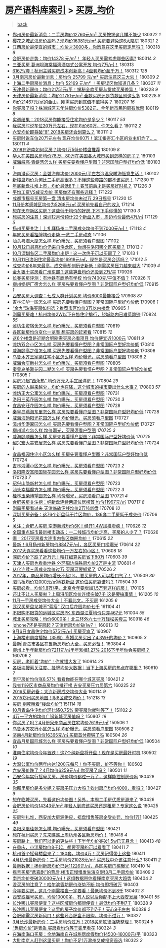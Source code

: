 [房产语料库索引](../../README.md)  > [买房_均价](买房_均价.md)
====
> [back](../README.md)

- [郑州房价最新消息：二手房均价12760元/m² 买房按揭这几样不能少](http://jkwz.applinzi.com/ittc/7083250718083646475.html#%E9%83%91%E5%B7%9E%E6%88%BF%E4%BB%B7%E6%9C%80%E6%96%B0%E6%B6%88%E6%81%AF%EF%BC%9A%E4%BA%8C%E6%89%8B%E6%88%BF%E5%9D%87%E4%BB%B712760%E5%85%83%2Fm%C2%B2+%E4%B9%B0%E6%88%BF%E6%8C%89%E6%8F%AD%E8%BF%99%E5%87%A0%E6%A0%B7%E4%B8%8D%E8%83%BD%E5%B0%91) 180322 *1* 
- [樱花之城武汉房价高吗？现均价16381元/m² 买房要避免这6大陷阱](http://jkwz.applinzi.com/ittc/7082593359707505681.html#%E6%A8%B1%E8%8A%B1%E4%B9%8B%E5%9F%8E%E6%AD%A6%E6%B1%89%E6%88%BF%E4%BB%B7%E9%AB%98%E5%90%97%EF%BC%9F%E7%8E%B0%E5%9D%87%E4%BB%B716381%E5%85%83%2Fm%C2%B2+%E4%B9%B0%E6%88%BF%E8%A6%81%E9%81%BF%E5%85%8D%E8%BF%996%E5%A4%A7%E9%99%B7%E9%98%B1) 180321 *2* 
- [江西房价最便宜的城市：均价才3000多，你愿意在这里买房定居吗？](http://jkwz.applinzi.com/ittc/7081799124762756112.html#%E6%B1%9F%E8%A5%BF%E6%88%BF%E4%BB%B7%E6%9C%80%E4%BE%BF%E5%AE%9C%E7%9A%84%E5%9F%8E%E5%B8%82%EF%BC%9A%E5%9D%87%E4%BB%B7%E6%89%8D3000%E5%A4%9A%EF%BC%8C%E4%BD%A0%E6%84%BF%E6%84%8F%E5%9C%A8%E8%BF%99%E9%87%8C%E4%B9%B0%E6%88%BF%E5%AE%9A%E5%B1%85%E5%90%97%EF%BC%9F) 180318 *6* 
- [合肥房价走势：均价14378 元/m²！ 年轻人买房需考虑哪些因素?](http://jkwz.applinzi.com/ittc/7080280947599868939.html#%E5%90%88%E8%82%A5%E6%88%BF%E4%BB%B7%E8%B5%B0%E5%8A%BF%EF%BC%9A%E5%9D%87%E4%BB%B714378+%E5%85%83%2Fm%C2%B2%EF%BC%81+%E5%B9%B4%E8%BD%BB%E4%BA%BA%E4%B9%B0%E6%88%BF%E9%9C%80%E8%80%83%E8%99%91%E5%93%AA%E4%BA%9B%E5%9B%A0%E7%B4%A0%3F) 180314 *3* 
- [三亚买房 葛洲坝海棠福湾酒店式公寓开放 均价7万/㎡！](http://jkwz.applinzi.com/ittc/7079956890643858448.html#%E4%B8%89%E4%BA%9A%E4%B9%B0%E6%88%BF+%E8%91%9B%E6%B4%B2%E5%9D%9D%E6%B5%B7%E6%A3%A0%E7%A6%8F%E6%B9%BE%E9%85%92%E5%BA%97%E5%BC%8F%E5%85%AC%E5%AF%93%E5%BC%80%E6%94%BE+%E5%9D%87%E4%BB%B77%E4%B8%87%2F%E3%8E%A1%EF%BC%81) 180313  
- [616万/套！杭州主城买房成本创新高！4盘套均价超千万！](http://jkwz.applinzi.com/ittc/7079622356744274951.html#616%E4%B8%87%2F%E5%A5%97%EF%BC%81%E6%9D%AD%E5%B7%9E%E4%B8%BB%E5%9F%8E%E4%B9%B0%E6%88%BF%E6%88%90%E6%9C%AC%E5%88%9B%E6%96%B0%E9%AB%98%EF%BC%814%E7%9B%98%E5%A5%97%E5%9D%87%E4%BB%B7%E8%B6%85%E5%8D%83%E4%B8%87%EF%BC%81) 180312 *128* 
- [3月南京房价最新消息：房均价 25799 元/m² 买房注意这三大忌！](http://jkwz.applinzi.com/ittc/7078456570566673414.html#3%E6%9C%88%E5%8D%97%E4%BA%AC%E6%88%BF%E4%BB%B7%E6%9C%80%E6%96%B0%E6%B6%88%E6%81%AF%EF%BC%9A%E6%88%BF%E5%9D%87%E4%BB%B7+25799+%E5%85%83%2Fm%C2%B2+%E4%B9%B0%E6%88%BF%E6%B3%A8%E6%84%8F%E8%BF%99%E4%B8%89%E5%A4%A7%E5%BF%8C%EF%BC%81) 180309 *2* 
- [上海二手房房价消息：均价 52169 元/m² ！买房误区你知道几条？](http://jkwz.applinzi.com/ittc/7077763303395034119.html#%E4%B8%8A%E6%B5%B7%E4%BA%8C%E6%89%8B%E6%88%BF%E6%88%BF%E4%BB%B7%E6%B6%88%E6%81%AF%EF%BC%9A%E5%9D%87%E4%BB%B7+52169+%E5%85%83%2Fm%C2%B2+%EF%BC%81%E4%B9%B0%E6%88%BF%E8%AF%AF%E5%8C%BA%E4%BD%A0%E7%9F%A5%E9%81%93%E5%87%A0%E6%9D%A1%EF%BC%9F) 180307 *11* 
- [天津最新房价：均价21751元/平！揭秘全款买房与贷款买房差异！](http://jkwz.applinzi.com/ittc/7075183060922663946.html#%E5%A4%A9%E6%B4%A5%E6%9C%80%E6%96%B0%E6%88%BF%E4%BB%B7%EF%BC%9A%E5%9D%87%E4%BB%B721751%E5%85%83%2F%E5%B9%B3%EF%BC%81%E6%8F%AD%E7%A7%98%E5%85%A8%E6%AC%BE%E4%B9%B0%E6%88%BF%E4%B8%8E%E8%B4%B7%E6%AC%BE%E4%B9%B0%E6%88%BF%E5%B7%AE%E5%BC%82%EF%BC%81) 180228 *9* 
- [天津房价最新消息：均价21751元/m² 全款买房还是贷款区别这么多](http://jkwz.applinzi.com/ittc/7075183060901692433.html#%E5%A4%A9%E6%B4%A5%E6%88%BF%E4%BB%B7%E6%9C%80%E6%96%B0%E6%B6%88%E6%81%AF%EF%BC%9A%E5%9D%87%E4%BB%B721751%E5%85%83%2Fm%C2%B2+%E5%85%A8%E6%AC%BE%E4%B9%B0%E6%88%BF%E8%BF%98%E6%98%AF%E8%B4%B7%E6%AC%BE%E5%8C%BA%E5%88%AB%E8%BF%99%E4%B9%88%E5%A4%9A) 180228 *8* 
- [均价21467元/㎡的金山，刚需买房到底值不值得买？](http://jkwz.applinzi.com/ittc/7067261090839135249.html#%E5%9D%87%E4%BB%B721467%E5%85%83%2F%E3%8E%A1%E7%9A%84%E9%87%91%E5%B1%B1%EF%BC%8C%E5%88%9A%E9%9C%80%E4%B9%B0%E6%88%BF%E5%88%B0%E5%BA%95%E5%80%BC%E4%B8%8D%E5%80%BC%E5%BE%97%E4%B9%B0%EF%BC%9F) 180207 *16* 
- [你买房了吗？株洲城区去年住房均价5382元，今年新市民购房有优惠](http://jkwz.applinzi.com/ittc/7060253112420271120.html#%E4%BD%A0%E4%B9%B0%E6%88%BF%E4%BA%86%E5%90%97%EF%BC%9F%E6%A0%AA%E6%B4%B2%E5%9F%8E%E5%8C%BA%E5%8E%BB%E5%B9%B4%E4%BD%8F%E6%88%BF%E5%9D%87%E4%BB%B75382%E5%85%83%EF%BC%8C%E4%BB%8A%E5%B9%B4%E6%96%B0%E5%B8%82%E6%B0%91%E8%B4%AD%E6%88%BF%E6%9C%89%E4%BC%98%E6%83%A0) 180119 *8* 
- [实调结果：2018买房你能接受住宅均价是多少？](http://jkwz.applinzi.com/ittc/7059484762865927184.html#%E5%AE%9E%E8%B0%83%E7%BB%93%E6%9E%9C%EF%BC%9A2018%E4%B9%B0%E6%88%BF%E4%BD%A0%E8%83%BD%E6%8E%A5%E5%8F%97%E4%BD%8F%E5%AE%85%E5%9D%87%E4%BB%B7%E6%98%AF%E5%A4%9A%E5%B0%91%EF%BC%9F) 180117 *53* 
- [我买房时说车位20万元左右，现在均价60万，你怎么看？](http://jkwz.applinzi.com/ittc/7057840362746283018.html#%E6%88%91%E4%B9%B0%E6%88%BF%E6%97%B6%E8%AF%B4%E8%BD%A6%E4%BD%8D20%E4%B8%87%E5%85%83%E5%B7%A6%E5%8F%B3%EF%BC%8C%E7%8E%B0%E5%9C%A8%E5%9D%87%E4%BB%B760%E4%B8%87%EF%BC%8C%E4%BD%A0%E6%80%8E%E4%B9%88%E7%9C%8B%EF%BC%9F) 180112 *2* 
- [六安均价即将破“8” 2018买房还会划算么？](http://jkwz.applinzi.com/ittc/7057372052011353098.html#%E5%85%AD%E5%AE%89%E5%9D%87%E4%BB%B7%E5%8D%B3%E5%B0%86%E7%A0%B4%E2%80%9C8%E2%80%9D+2018%E4%B9%B0%E6%88%BF%E8%BF%98%E4%BC%9A%E5%88%92%E7%AE%97%E4%B9%88%EF%BC%9F) 180111 *2* 
- [买房时说车位20万元左右 现在均价60万！滨江银杏汇小区的业主们炸了……](http://jkwz.applinzi.com/ittc/7057324001922122768.html#%E4%B9%B0%E6%88%BF%E6%97%B6%E8%AF%B4%E8%BD%A6%E4%BD%8D20%E4%B8%87%E5%85%83%E5%B7%A6%E5%8F%B3+%E7%8E%B0%E5%9C%A8%E5%9D%87%E4%BB%B760%E4%B8%87%EF%BC%81%E6%BB%A8%E6%B1%9F%E9%93%B6%E6%9D%8F%E6%B1%87%E5%B0%8F%E5%8C%BA%E7%9A%84%E4%B8%9A%E4%B8%BB%E4%BB%AC%E7%82%B8%E4%BA%86%E2%80%A6%E2%80%A6) 180111 *4* 
- [2018在济南如何买房？均价1万5低价楼盘推荐](http://jkwz.applinzi.com/ittc/7056519773263758352.html#2018%E5%9C%A8%E6%B5%8E%E5%8D%97%E5%A6%82%E4%BD%95%E4%B9%B0%E6%88%BF%EF%BC%9F%E5%9D%87%E4%BB%B71%E4%B8%875%E4%BD%8E%E4%BB%B7%E6%A5%BC%E7%9B%98%E6%8E%A8%E8%8D%90) 180109 *8* 
- [华人在美国买房均价$78万，$80万在美国各大城市买到怎样的房子？](http://jkwz.applinzi.com/ittc/7054403202756117520.html#%E5%8D%8E%E4%BA%BA%E5%9C%A8%E7%BE%8E%E5%9B%BD%E4%B9%B0%E6%88%BF%E5%9D%87%E4%BB%B7%2478%E4%B8%87%EF%BC%8C%2480%E4%B8%87%E5%9C%A8%E7%BE%8E%E5%9B%BD%E5%90%84%E5%A4%A7%E5%9F%8E%E5%B8%82%E4%B9%B0%E5%88%B0%E6%80%8E%E6%A0%B7%E7%9A%84%E6%88%BF%E5%AD%90%EF%BC%9F) 180103  
- [威海威高·青缇湾怎么样 买房先要看懂户型图？非常国际户型好均价低](http://jkwz.applinzi.com/ittc/7054274259692553223.html#%E5%A8%81%E6%B5%B7%E5%A8%81%E9%AB%98%C2%B7%E9%9D%92%E7%BC%87%E6%B9%BE%E6%80%8E%E4%B9%88%E6%A0%B7+%E4%B9%B0%E6%88%BF%E5%85%88%E8%A6%81%E7%9C%8B%E6%87%82%E6%88%B7%E5%9E%8B%E5%9B%BE%EF%BC%9F%E9%9D%9E%E5%B8%B8%E5%9B%BD%E9%99%85%E6%88%B7%E5%9E%8B%E5%A5%BD%E5%9D%87%E4%BB%B7%E4%BD%8E) 180103 *1* 
- [海南澄迈买房：金碧海岸均价12000元/平左右泡温泉瞰海惬意生活！](http://jkwz.applinzi.com/ittc/7054049745067049995.html#%E6%B5%B7%E5%8D%97%E6%BE%84%E8%BF%88%E4%B9%B0%E6%88%BF%EF%BC%9A%E9%87%91%E7%A2%A7%E6%B5%B7%E5%B2%B8%E5%9D%87%E4%BB%B712000%E5%85%83%2F%E5%B9%B3%E5%B7%A6%E5%8F%B3%E6%B3%A1%E6%B8%A9%E6%B3%89%E7%9E%B0%E6%B5%B7%E6%83%AC%E6%84%8F%E7%94%9F%E6%B4%BB%EF%BC%81) 180102  
- [新楼盘均价为何比二手房高很多？不懂这些套路的都不该买房！](http://jkwz.applinzi.com/ittc/7052999922469569552.html#%E6%96%B0%E6%A5%BC%E7%9B%98%E5%9D%87%E4%BB%B7%E4%B8%BA%E4%BD%95%E6%AF%94%E4%BA%8C%E6%89%8B%E6%88%BF%E9%AB%98%E5%BE%88%E5%A4%9A%EF%BC%9F%E4%B8%8D%E6%87%82%E8%BF%99%E4%BA%9B%E5%A5%97%E8%B7%AF%E7%9A%84%E9%83%BD%E4%B8%8D%E8%AF%A5%E4%B9%B0%E6%88%BF%EF%BC%81) 171230 *11* 
- [年底新盘扎堆上市，均价最低8千！春节前后才是买房好时机？](http://jkwz.applinzi.com/ittc/7051459277212877840.html#%E5%B9%B4%E5%BA%95%E6%96%B0%E7%9B%98%E6%89%8E%E5%A0%86%E4%B8%8A%E5%B8%82%EF%BC%8C%E5%9D%87%E4%BB%B7%E6%9C%80%E4%BD%8E8%E5%8D%83%EF%BC%81%E6%98%A5%E8%8A%82%E5%89%8D%E5%90%8E%E6%89%8D%E6%98%AF%E4%B9%B0%E6%88%BF%E5%A5%BD%E6%97%B6%E6%9C%BA%EF%BC%9F) 171226 *3* 
- [平均工资VS成交均价 买房你还有哪些选择？](http://jkwz.applinzi.com/ittc/7049759048113587217.html#%E5%B9%B3%E5%9D%87%E5%B7%A5%E8%B5%84VS%E6%88%90%E4%BA%A4%E5%9D%87%E4%BB%B7+%E4%B9%B0%E6%88%BF%E4%BD%A0%E8%BF%98%E6%9C%89%E5%93%AA%E4%BA%9B%E9%80%89%E6%8B%A9%EF%BC%9F) 171222  
- [成都市摇号买房第一盘 清水房均价未过万 29日摇号](http://jkwz.applinzi.com/ittc/7049044573232301073.html#%E6%88%90%E9%83%BD%E5%B8%82%E6%91%87%E5%8F%B7%E4%B9%B0%E6%88%BF%E7%AC%AC%E4%B8%80%E7%9B%98+%E6%B8%85%E6%B0%B4%E6%88%BF%E5%9D%87%E4%BB%B7%E6%9C%AA%E8%BF%87%E4%B8%87+29%E6%97%A5%E6%91%87%E5%8F%B7) 171220 *15* 
- [11月份孝感城区均价为5268元/㎡ 买房前先看自己的收入](http://jkwz.applinzi.com/ittc/7046848023231988752.html#11%E6%9C%88%E4%BB%BD%E5%AD%9D%E6%84%9F%E5%9F%8E%E5%8C%BA%E5%9D%87%E4%BB%B7%E4%B8%BA5268%E5%85%83%2F%E3%8E%A1+%E4%B9%B0%E6%88%BF%E5%89%8D%E5%85%88%E7%9C%8B%E8%87%AA%E5%B7%B1%E7%9A%84%E6%94%B6%E5%85%A5) 171214  
- [想在天府新区买房？这些低于均价的好房 下不下手你懂的](http://jkwz.applinzi.com/ittc/7041756058823951376.html#%E6%83%B3%E5%9C%A8%E5%A4%A9%E5%BA%9C%E6%96%B0%E5%8C%BA%E4%B9%B0%E6%88%BF%EF%BC%9F%E8%BF%99%E4%BA%9B%E4%BD%8E%E4%BA%8E%E5%9D%87%E4%BB%B7%E7%9A%84%E5%A5%BD%E6%88%BF+%E4%B8%8B%E4%B8%8D%E4%B8%8B%E6%89%8B%E4%BD%A0%E6%87%82%E7%9A%84) 171130 *3* 
- [想买房的注意！深圳12月份预计22个新盘入市，周边均价最低4万/㎡](http://jkwz.applinzi.com/ittc/7041394299072152593.html#%E6%83%B3%E4%B9%B0%E6%88%BF%E7%9A%84%E6%B3%A8%E6%84%8F%EF%BC%81%E6%B7%B1%E5%9C%B312%E6%9C%88%E4%BB%BD%E9%A2%84%E8%AE%A122%E4%B8%AA%E6%96%B0%E7%9B%98%E5%85%A5%E5%B8%82%EF%BC%8C%E5%91%A8%E8%BE%B9%E5%9D%87%E4%BB%B7%E6%9C%80%E4%BD%8E4%E4%B8%87%2F%E3%8E%A1) 171129 *5* 
- [扬州买房关注｜上礼拜扬州二手房成交均价不到7000元/㎡！](http://jkwz.applinzi.com/ittc/7035462780658910225.html#%E6%89%AC%E5%B7%9E%E4%B9%B0%E6%88%BF%E5%85%B3%E6%B3%A8%EF%BD%9C%E4%B8%8A%E7%A4%BC%E6%8B%9C%E6%89%AC%E5%B7%9E%E4%BA%8C%E6%89%8B%E6%88%BF%E6%88%90%E4%BA%A4%E5%9D%87%E4%BB%B7%E4%B8%8D%E5%88%B07000%E5%85%83%2F%E3%8E%A1%EF%BC%81) 171113 *4* 
- [年底买房看挂牌均价走势 一览二手房动态](http://jkwz.applinzi.com/ittc/7032873268854391825.html#%E5%B9%B4%E5%BA%95%E4%B9%B0%E6%88%BF%E7%9C%8B%E6%8C%82%E7%89%8C%E5%9D%87%E4%BB%B7%E8%B5%B0%E5%8A%BF+%E4%B8%80%E8%A7%88%E4%BA%8C%E6%89%8B%E6%88%BF%E5%8A%A8%E6%80%81) 171106  
- [汕头粤海大厦怎么样 均价曝光，买房须看户型图](http://jkwz.applinzi.com/ittc/7031307607892034577.html#%E6%B1%95%E5%A4%B4%E7%B2%A4%E6%B5%B7%E5%A4%A7%E5%8E%A6%E6%80%8E%E4%B9%88%E6%A0%B7+%E5%9D%87%E4%BB%B7%E6%9B%9D%E5%85%89%EF%BC%8C%E4%B9%B0%E6%88%BF%E9%A1%BB%E7%9C%8B%E6%88%B7%E5%9E%8B%E5%9B%BE) 171102  
- [10月12日最高均价仍来自洛龙区，你想在洛阳哪个区买房？](http://jkwz.applinzi.com/ittc/7023990225456612369.html#10%E6%9C%8812%E6%97%A5%E6%9C%80%E9%AB%98%E5%9D%87%E4%BB%B7%E4%BB%8D%E6%9D%A5%E8%87%AA%E6%B4%9B%E9%BE%99%E5%8C%BA%EF%BC%8C%E4%BD%A0%E6%83%B3%E5%9C%A8%E6%B4%9B%E9%98%B3%E5%93%AA%E4%B8%AA%E5%8C%BA%E4%B9%B0%E6%88%BF%EF%BC%9F) 171013 *1* 
- [10月深圳各区二手房均价出炉！这一次终于可以买房了？](http://jkwz.applinzi.com/ittc/7023960939731354640.html#10%E6%9C%88%E6%B7%B1%E5%9C%B3%E5%90%84%E5%8C%BA%E4%BA%8C%E6%89%8B%E6%88%BF%E5%9D%87%E4%BB%B7%E5%87%BA%E7%82%89%EF%BC%81%E8%BF%99%E4%B8%80%E6%AC%A1%E7%BB%88%E4%BA%8E%E5%8F%AF%E4%BB%A5%E4%B9%B0%E6%88%BF%E4%BA%86%EF%BC%9F) 171013 *1* 
- [10月11日洛阳住宅最高均价16918元/㎡，现在是买房合适吗？](http://jkwz.applinzi.com/ittc/7023493853989045264.html#10%E6%9C%8811%E6%97%A5%E6%B4%9B%E9%98%B3%E4%BD%8F%E5%AE%85%E6%9C%80%E9%AB%98%E5%9D%87%E4%BB%B716918%E5%85%83%2F%E3%8E%A1%EF%BC%8C%E7%8E%B0%E5%9C%A8%E6%98%AF%E4%B9%B0%E6%88%BF%E5%90%88%E9%80%82%E5%90%97%EF%BC%9F) 171012 *5* 
- [成交均价8年来最高，成交量却创历史新低！刚需买房压力越来越大](http://jkwz.applinzi.com/ittc/7022502839816029201.html#%E6%88%90%E4%BA%A4%E5%9D%87%E4%BB%B78%E5%B9%B4%E6%9D%A5%E6%9C%80%E9%AB%98%EF%BC%8C%E6%88%90%E4%BA%A4%E9%87%8F%E5%8D%B4%E5%88%9B%E5%8E%86%E5%8F%B2%E6%96%B0%E4%BD%8E%EF%BC%81%E5%88%9A%E9%9C%80%E4%B9%B0%E6%88%BF%E5%8E%8B%E5%8A%9B%E8%B6%8A%E6%9D%A5%E8%B6%8A%E5%A4%A7) 171009 *4* 
- [金九银十买房看广州东部？这些笋盘均价还没到2万/平](http://jkwz.applinzi.com/ittc/7017584965175477265.html#%E9%87%91%E4%B9%9D%E9%93%B6%E5%8D%81%E4%B9%B0%E6%88%BF%E7%9C%8B%E5%B9%BF%E5%B7%9E%E4%B8%9C%E9%83%A8%EF%BC%9F%E8%BF%99%E4%BA%9B%E7%AC%8B%E7%9B%98%E5%9D%87%E4%BB%B7%E8%BF%98%E6%B2%A1%E5%88%B02%E4%B8%87%2F%E5%B9%B3) 170926  
- [长春买房评测：有地铁有商场有学校 均价7400元/平值不值？](http://jkwz.applinzi.com/ittc/7017547696561456145.html#%E9%95%BF%E6%98%A5%E4%B9%B0%E6%88%BF%E8%AF%84%E6%B5%8B%EF%BC%9A%E6%9C%89%E5%9C%B0%E9%93%81%E6%9C%89%E5%95%86%E5%9C%BA%E6%9C%89%E5%AD%A6%E6%A0%A1+%E5%9D%87%E4%BB%B77400%E5%85%83%2F%E5%B9%B3%E5%80%BC%E4%B8%8D%E5%80%BC%EF%BC%9F) 170926 *11* 
- [柳州锅炉厂宿舍怎么样 买房先要看懂户型图？非常国际户型好均价低](http://jkwz.applinzi.com/ittc/7013532361613116432.html#%E6%9F%B3%E5%B7%9E%E9%94%85%E7%82%89%E5%8E%82%E5%AE%BF%E8%88%8D%E6%80%8E%E4%B9%88%E6%A0%B7+%E4%B9%B0%E6%88%BF%E5%85%88%E8%A6%81%E7%9C%8B%E6%87%82%E6%88%B7%E5%9E%8B%E5%9B%BE%EF%BC%9F%E9%9D%9E%E5%B8%B8%E5%9B%BD%E9%99%85%E6%88%B7%E5%9E%8B%E5%A5%BD%E5%9D%87%E4%BB%B7%E4%BD%8E) 170915 *1* 
- [西安买房大调查：七成人群计划买房 均价8000最能接受](http://jkwz.applinzi.com/ittc/7010895207334413329.html#%E8%A5%BF%E5%AE%89%E4%B9%B0%E6%88%BF%E5%A4%A7%E8%B0%83%E6%9F%A5%EF%BC%9A%E4%B8%83%E6%88%90%E4%BA%BA%E7%BE%A4%E8%AE%A1%E5%88%92%E4%B9%B0%E6%88%BF+%E5%9D%87%E4%BB%B78000%E6%9C%80%E8%83%BD%E6%8E%A5%E5%8F%97) 170908 *87* 
- [吉林江华一区怎么样 买房先要看懂户型图？非常国际户型好均价低](http://jkwz.applinzi.com/ittc/7010116391666189329.html#%E5%90%89%E6%9E%97%E6%B1%9F%E5%8D%8E%E4%B8%80%E5%8C%BA%E6%80%8E%E4%B9%88%E6%A0%B7+%E4%B9%B0%E6%88%BF%E5%85%88%E8%A6%81%E7%9C%8B%E6%87%82%E6%88%B7%E5%9E%8B%E5%9B%BE%EF%BC%9F%E9%9D%9E%E5%B8%B8%E5%9B%BD%E9%99%85%E6%88%B7%E5%9E%8B%E5%A5%BD%E5%9D%87%E4%BB%B7%E4%BD%8E) 170906 *1* 
- [“金九”珠海买房如何选？推荐市区均价3万以内楼盘](http://jkwz.applinzi.com/ittc/7009754978833662992.html#%E2%80%9C%E9%87%91%E4%B9%9D%E2%80%9D%E7%8F%A0%E6%B5%B7%E4%B9%B0%E6%88%BF%E5%A6%82%E4%BD%95%E9%80%89%EF%BC%9F%E6%8E%A8%E8%8D%90%E5%B8%82%E5%8C%BA%E5%9D%87%E4%BB%B73%E4%B8%87%E4%BB%A5%E5%86%85%E6%A5%BC%E7%9B%98) 170905 *1* 
- [刚需买房难！杭州均价2W以下在售住宅排行，绕城路内已难觅踪迹](http://jkwz.applinzi.com/ittc/7005046213253268497.html#%E5%88%9A%E9%9C%80%E4%B9%B0%E6%88%BF%E9%9A%BE%EF%BC%81%E6%9D%AD%E5%B7%9E%E5%9D%87%E4%BB%B72W%E4%BB%A5%E4%B8%8B%E5%9C%A8%E5%94%AE%E4%BD%8F%E5%AE%85%E6%8E%92%E8%A1%8C%EF%BC%8C%E7%BB%95%E5%9F%8E%E8%B7%AF%E5%86%85%E5%B7%B2%E9%9A%BE%E8%A7%85%E8%B8%AA%E8%BF%B9) 170824 *55* 
- [潍坊生资宿舍怎么样 均价曝光，买房须看户型图](http://jkwz.applinzi.com/ittc/7003435934438392848.html#%E6%BD%8D%E5%9D%8A%E7%94%9F%E8%B5%84%E5%AE%BF%E8%88%8D%E6%80%8E%E4%B9%88%E6%A0%B7+%E5%9D%87%E4%BB%B7%E6%9B%9D%E5%85%89%EF%BC%8C%E4%B9%B0%E6%88%BF%E9%A1%BB%E7%9C%8B%E6%88%B7%E5%9E%8B%E5%9B%BE) 170819  
- [各区新房均价变化一览表 想买房的赶紧看](http://jkwz.applinzi.com/ittc/7001866050692711441.html#%E5%90%84%E5%8C%BA%E6%96%B0%E6%88%BF%E5%9D%87%E4%BB%B7%E5%8F%98%E5%8C%96%E4%B8%80%E8%A7%88%E8%A1%A8+%E6%83%B3%E4%B9%B0%E6%88%BF%E7%9A%84%E8%B5%B6%E7%B4%A7%E7%9C%8B) 170815 *12* 
- [这6个楼盘是近期合肥刚需买房必看项目 均价便宜近1000元](http://jkwz.applinzi.com/ittc/7000676075737449488.html#%E8%BF%996%E4%B8%AA%E6%A5%BC%E7%9B%98%E6%98%AF%E8%BF%91%E6%9C%9F%E5%90%88%E8%82%A5%E5%88%9A%E9%9C%80%E4%B9%B0%E6%88%BF%E5%BF%85%E7%9C%8B%E9%A1%B9%E7%9B%AE+%E5%9D%87%E4%BB%B7%E4%BE%BF%E5%AE%9C%E8%BF%911000%E5%85%83) 170811 *9* 
- [潍坊双合小区怎么样 买房先要看懂户型图？非常国际户型好均价低](http://jkwz.applinzi.com/ittc/7000161602870182929.html#%E6%BD%8D%E5%9D%8A%E5%8F%8C%E5%90%88%E5%B0%8F%E5%8C%BA%E6%80%8E%E4%B9%88%E6%A0%B7+%E4%B9%B0%E6%88%BF%E5%85%88%E8%A6%81%E7%9C%8B%E6%87%82%E6%88%B7%E5%9E%8B%E5%9B%BE%EF%BC%9F%E9%9D%9E%E5%B8%B8%E5%9B%BD%E9%99%85%E6%88%B7%E5%9E%8B%E5%A5%BD%E5%9D%87%E4%BB%B7%E4%BD%8E) 170810  
- [威海颐高之信怎么样 买房先要看懂户型图？非常国际户型好均价低](http://jkwz.applinzi.com/ittc/6999435454355866640.html#%E5%A8%81%E6%B5%B7%E9%A2%90%E9%AB%98%E4%B9%8B%E4%BF%A1%E6%80%8E%E4%B9%88%E6%A0%B7+%E4%B9%B0%E6%88%BF%E5%85%88%E8%A6%81%E7%9C%8B%E6%87%82%E6%88%B7%E5%9E%8B%E5%9B%BE%EF%BC%9F%E9%9D%9E%E5%B8%B8%E5%9B%BD%E9%99%85%E6%88%B7%E5%9E%8B%E5%A5%BD%E5%9D%87%E4%BB%B7%E4%BD%8E) 170808  
- [乌鲁木齐王家梁住宅小区怎么样 均价曝光，买房须看户型图](http://jkwz.applinzi.com/ittc/6999383183802762257.html#%E4%B9%8C%E9%B2%81%E6%9C%A8%E9%BD%90%E7%8E%8B%E5%AE%B6%E6%A2%81%E4%BD%8F%E5%AE%85%E5%B0%8F%E5%8C%BA%E6%80%8E%E4%B9%88%E6%A0%B7+%E5%9D%87%E4%BB%B7%E6%9B%9D%E5%85%89%EF%BC%8C%E4%B9%B0%E6%88%BF%E9%A1%BB%E7%9C%8B%E6%88%B7%E5%9E%8B%E5%9B%BE) 170808 *2* 
- [威海合庆新村怎么样 均价曝光，买房须看户型图](http://jkwz.applinzi.com/ittc/6998284896131613712.html#%E5%A8%81%E6%B5%B7%E5%90%88%E5%BA%86%E6%96%B0%E6%9D%91%E6%80%8E%E4%B9%88%E6%A0%B7+%E5%9D%87%E4%BB%B7%E6%9B%9D%E5%85%89%EF%BC%8C%E4%B9%B0%E6%88%BF%E9%A1%BB%E7%9C%8B%E6%88%B7%E5%9E%8B%E5%9B%BE) 170805  
- [秦皇岛美雅花园二期怎么样 买房先要看懂户型图？非常国际户型好均价低](http://jkwz.applinzi.com/ittc/6998240926043210769.html#%E7%A7%A6%E7%9A%87%E5%B2%9B%E7%BE%8E%E9%9B%85%E8%8A%B1%E5%9B%AD%E4%BA%8C%E6%9C%9F%E6%80%8E%E4%B9%88%E6%A0%B7+%E4%B9%B0%E6%88%BF%E5%85%88%E8%A6%81%E7%9C%8B%E6%87%82%E6%88%B7%E5%9E%8B%E5%9B%BE%EF%BC%9F%E9%9D%9E%E5%B8%B8%E5%9B%BD%E9%99%85%E6%88%B7%E5%9E%8B%E5%A5%BD%E5%9D%87%E4%BB%B7%E4%BD%8E) 170805 *1* 
- [买房兴起“西永热” 均价万元入手宜居洋房！](http://jkwz.applinzi.com/ittc/6997865918754194448.html#%E4%B9%B0%E6%88%BF%E5%85%B4%E8%B5%B7%E2%80%9C%E8%A5%BF%E6%B0%B8%E7%83%AD%E2%80%9D+%E5%9D%87%E4%BB%B7%E4%B8%87%E5%85%83%E5%85%A5%E6%89%8B%E5%AE%9C%E5%B1%85%E6%B4%8B%E6%88%BF%EF%BC%81) 170804 *29* 
- [买房的人越来越少，均价也在降，这个城市的楼市要出什么大事？](http://jkwz.applinzi.com/ittc/6997542993337517072.html#%E4%B9%B0%E6%88%BF%E7%9A%84%E4%BA%BA%E8%B6%8A%E6%9D%A5%E8%B6%8A%E5%B0%91%EF%BC%8C%E5%9D%87%E4%BB%B7%E4%B9%9F%E5%9C%A8%E9%99%8D%EF%BC%8C%E8%BF%99%E4%B8%AA%E5%9F%8E%E5%B8%82%E7%9A%84%E6%A5%BC%E5%B8%82%E8%A6%81%E5%87%BA%E4%BB%80%E4%B9%88%E5%A4%A7%E4%BA%8B%EF%BC%9F) 170803 *57* 
- [潍坊正大公寓怎么样 均价曝光，买房须看户型图](http://jkwz.applinzi.com/ittc/6996418123014865936.html#%E6%BD%8D%E5%9D%8A%E6%AD%A3%E5%A4%A7%E5%85%AC%E5%AF%93%E6%80%8E%E4%B9%88%E6%A0%B7+%E5%9D%87%E4%BB%B7%E6%9B%9D%E5%85%89%EF%BC%8C%E4%B9%B0%E6%88%BF%E9%A1%BB%E7%9C%8B%E6%88%B7%E5%9E%8B%E5%9B%BE) 170731  
- [洛阳三英花园怎么样 均价曝光，买房须看户型图](http://jkwz.applinzi.com/ittc/6996030629274453008.html#%E6%B4%9B%E9%98%B3%E4%B8%89%E8%8B%B1%E8%8A%B1%E5%9B%AD%E6%80%8E%E4%B9%88%E6%A0%B7+%E5%9D%87%E4%BB%B7%E6%9B%9D%E5%85%89%EF%BC%8C%E4%B9%B0%E6%88%BF%E9%A1%BB%E7%9C%8B%E6%88%B7%E5%9E%8B%E5%9B%BE) 170730 *3* 
- [宜昌安旺花园怎么样 均价曝光，买房须看户型图](http://jkwz.applinzi.com/ittc/6995359679923094545.html#%E5%AE%9C%E6%98%8C%E5%AE%89%E6%97%BA%E8%8A%B1%E5%9B%AD%E6%80%8E%E4%B9%88%E6%A0%B7+%E5%9D%87%E4%BB%B7%E6%9B%9D%E5%85%89%EF%BC%8C%E4%B9%B0%E6%88%BF%E9%A1%BB%E7%9C%8B%E6%88%B7%E5%9E%8B%E5%9B%BE) 170728  
- [秦皇岛燕海东里怎么样 买房先要看懂户型图？非常国际户型好均价低](http://jkwz.applinzi.com/ittc/6995311981488505873.html#%E7%A7%A6%E7%9A%87%E5%B2%9B%E7%87%95%E6%B5%B7%E4%B8%9C%E9%87%8C%E6%80%8E%E4%B9%88%E6%A0%B7+%E4%B9%B0%E6%88%BF%E5%85%88%E8%A6%81%E7%9C%8B%E6%87%82%E6%88%B7%E5%9E%8B%E5%9B%BE%EF%BC%9F%E9%9D%9E%E5%B8%B8%E5%9B%BD%E9%99%85%E6%88%B7%E5%9E%8B%E5%A5%BD%E5%9D%87%E4%BB%B7%E4%BD%8E) 170728  
- [威海海韵阳光花园怎么样 均价曝光，买房须看户型图](http://jkwz.applinzi.com/ittc/6994975403582948369.html#%E5%A8%81%E6%B5%B7%E6%B5%B7%E9%9F%B5%E9%98%B3%E5%85%89%E8%8A%B1%E5%9B%AD%E6%80%8E%E4%B9%88%E6%A0%B7+%E5%9D%87%E4%BB%B7%E6%9B%9D%E5%85%89%EF%BC%8C%E4%B9%B0%E6%88%BF%E9%A1%BB%E7%9C%8B%E6%88%B7%E5%9E%8B%E5%9B%BE) 170727  
- [漳州华港翠园怎么样 买房先要看懂户型图？非常国际户型好均价低](http://jkwz.applinzi.com/ittc/6994946940792734737.html#%E6%BC%B3%E5%B7%9E%E5%8D%8E%E6%B8%AF%E7%BF%A0%E5%9B%AD%E6%80%8E%E4%B9%88%E6%A0%B7+%E4%B9%B0%E6%88%BF%E5%85%88%E8%A6%81%E7%9C%8B%E6%87%82%E6%88%B7%E5%9E%8B%E5%9B%BE%EF%BC%9F%E9%9D%9E%E5%B8%B8%E5%9B%BD%E9%99%85%E6%88%B7%E5%9E%8B%E5%A5%BD%E5%9D%87%E4%BB%B7%E4%BD%8E) 170727  
- [柳州鸿府怎么样 均价曝光，买房须看户型图](http://jkwz.applinzi.com/ittc/6994226575334442001.html#%E6%9F%B3%E5%B7%9E%E9%B8%BF%E5%BA%9C%E6%80%8E%E4%B9%88%E6%A0%B7+%E5%9D%87%E4%BB%B7%E6%9B%9D%E5%85%89%EF%BC%8C%E4%B9%B0%E6%88%BF%E9%A1%BB%E7%9C%8B%E6%88%B7%E5%9E%8B%E5%9B%BE) 170725 *3* 
- [威海颐顺园怎么样 买房先要看懂户型图？非常国际户型好均价低](http://jkwz.applinzi.com/ittc/6994172430334297104.html#%E5%A8%81%E6%B5%B7%E9%A2%90%E9%A1%BA%E5%9B%AD%E6%80%8E%E4%B9%88%E6%A0%B7+%E4%B9%B0%E6%88%BF%E5%85%88%E8%A6%81%E7%9C%8B%E6%87%82%E6%88%B7%E5%9E%8B%E5%9B%BE%EF%BC%9F%E9%9D%9E%E5%B8%B8%E5%9B%BD%E9%99%85%E6%88%B7%E5%9E%8B%E5%A5%BD%E5%9D%87%E4%BB%B7%E4%BD%8E) 170725  
- [绍兴宏大美安居怎么样 买房先要看懂户型图？非常国际户型好均价低](http://jkwz.applinzi.com/ittc/6993830117288444944.html#%E7%BB%8D%E5%85%B4%E5%AE%8F%E5%A4%A7%E7%BE%8E%E5%AE%89%E5%B1%85%E6%80%8E%E4%B9%88%E6%A0%B7+%E4%B9%B0%E6%88%BF%E5%85%88%E8%A6%81%E7%9C%8B%E6%87%82%E6%88%B7%E5%9E%8B%E5%9B%BE%EF%BC%9F%E9%9D%9E%E5%B8%B8%E5%9B%BD%E9%99%85%E6%88%B7%E5%9E%8B%E5%A5%BD%E5%9D%87%E4%BB%B7%E4%BD%8E) 170724 *1* 
- [宜昌福园住宅小区怎么样 买房先要看懂户型图？非常国际户型好均价低](http://jkwz.applinzi.com/ittc/6993823482088260624.html#%E5%AE%9C%E6%98%8C%E7%A6%8F%E5%9B%AD%E4%BD%8F%E5%AE%85%E5%B0%8F%E5%8C%BA%E6%80%8E%E4%B9%88%E6%A0%B7+%E4%B9%B0%E6%88%BF%E5%85%88%E8%A6%81%E7%9C%8B%E6%87%82%E6%88%B7%E5%9E%8B%E5%9B%BE%EF%BC%9F%E9%9D%9E%E5%B8%B8%E5%9B%BD%E9%99%85%E6%88%B7%E5%9E%8B%E5%A5%BD%E5%9D%87%E4%BB%B7%E4%BD%8E) 170724  
- [吉林湘潭小区怎么样 均价曝光，买房须看户型图](http://jkwz.applinzi.com/ittc/6993511496985084945.html#%E5%90%89%E6%9E%97%E6%B9%98%E6%BD%AD%E5%B0%8F%E5%8C%BA%E6%80%8E%E4%B9%88%E6%A0%B7+%E5%9D%87%E4%BB%B7%E6%9B%9D%E5%85%89%EF%BC%8C%E4%B9%B0%E6%88%BF%E9%A1%BB%E7%9C%8B%E6%88%B7%E5%9E%8B%E5%9B%BE) 170723 *2* 
- [洛阳隆安富阳国际花园怎么样 买房先要看懂户型图？非常国际户型好均价低](http://jkwz.applinzi.com/ittc/6993453093222876176.html#%E6%B4%9B%E9%98%B3%E9%9A%86%E5%AE%89%E5%AF%8C%E9%98%B3%E5%9B%BD%E9%99%85%E8%8A%B1%E5%9B%AD%E6%80%8E%E4%B9%88%E6%A0%B7+%E4%B9%B0%E6%88%BF%E5%85%88%E8%A6%81%E7%9C%8B%E6%87%82%E6%88%B7%E5%9E%8B%E5%9B%BE%EF%BC%9F%E9%9D%9E%E5%B8%B8%E5%9B%BD%E9%99%85%E6%88%B7%E5%9E%8B%E5%A5%BD%E5%9D%87%E4%BB%B7%E4%BD%8E) 170723 *7* 
- [绍兴山隐新村怎么样 均价曝光，买房须看户型图](http://jkwz.applinzi.com/ittc/6993437728329696273.html#%E7%BB%8D%E5%85%B4%E5%B1%B1%E9%9A%90%E6%96%B0%E6%9D%91%E6%80%8E%E4%B9%88%E6%A0%B7+%E5%9D%87%E4%BB%B7%E6%9B%9D%E5%85%89%EF%BC%8C%E4%B9%B0%E6%88%BF%E9%A1%BB%E7%9C%8B%E6%88%B7%E5%9E%8B%E5%9B%BE) 170723  
- [汕头幸福魔方怎么样 均价曝光，买房须看户型图](http://jkwz.applinzi.com/ittc/6993122685021062160.html#%E6%B1%95%E5%A4%B4%E5%B9%B8%E7%A6%8F%E9%AD%94%E6%96%B9%E6%80%8E%E4%B9%88%E6%A0%B7+%E5%9D%87%E4%BB%B7%E6%9B%9D%E5%85%89%EF%BC%8C%E4%B9%B0%E6%88%BF%E9%A1%BB%E7%9C%8B%E6%88%B7%E5%9E%8B%E5%9B%BE) 170722 *3* 
- [桂林玉柴博望园怎么样 均价曝光，买房须看户型图](http://jkwz.applinzi.com/ittc/6992738094863090705.html#%E6%A1%82%E6%9E%97%E7%8E%89%E6%9F%B4%E5%8D%9A%E6%9C%9B%E5%9B%AD%E6%80%8E%E4%B9%88%E6%A0%B7+%E5%9D%87%E4%BB%B7%E6%9B%9D%E5%85%89%EF%BC%8C%E4%B9%B0%E6%88%BF%E9%A1%BB%E7%9C%8B%E6%88%B7%E5%9E%8B%E5%9B%BE) 170721 *4* 
- [合肥买房关注榜：纯新盘连续两周位居榜首 均价11997元/㎡](http://jkwz.applinzi.com/ittc/6991265782905177105.html#%E5%90%88%E8%82%A5%E4%B9%B0%E6%88%BF%E5%85%B3%E6%B3%A8%E6%A6%9C%EF%BC%9A%E7%BA%AF%E6%96%B0%E7%9B%98%E8%BF%9E%E7%BB%AD%E4%B8%A4%E5%91%A8%E4%BD%8D%E5%B1%85%E6%A6%9C%E9%A6%96+%E5%9D%87%E4%BB%B711997%E5%85%83%2F%E3%8E%A1) 170717 *8* 
- [刚需买房看过来 天津临轨沿线均价2万纯新盘](http://jkwz.applinzi.com/ittc/6987796106518725649.html#%E5%88%9A%E9%9C%80%E4%B9%B0%E6%88%BF%E7%9C%8B%E8%BF%87%E6%9D%A5+%E5%A4%A9%E6%B4%A5%E4%B8%B4%E8%BD%A8%E6%B2%BF%E7%BA%BF%E5%9D%87%E4%BB%B72%E4%B8%87%E7%BA%AF%E6%96%B0%E7%9B%98) 170708 *10* 
- [深圳买房必备：这76个新盘低于片区均价，186套二手房低于成交价](http://jkwz.applinzi.com/ittc/6987237308494251013.html#%E6%B7%B1%E5%9C%B3%E4%B9%B0%E6%88%BF%E5%BF%85%E5%A4%87%EF%BC%9A%E8%BF%9976%E4%B8%AA%E6%96%B0%E7%9B%98%E4%BD%8E%E4%BA%8E%E7%89%87%E5%8C%BA%E5%9D%87%E4%BB%B7%EF%BC%8C186%E5%A5%97%E4%BA%8C%E6%89%8B%E6%88%BF%E4%BD%8E%E4%BA%8E%E6%88%90%E4%BA%A4%E4%BB%B7) 170706 *5* 
- [关注：合肥人买房 空港新城均价6K！经开1.4W加推卖疯！](http://jkwz.applinzi.com/ittc/6983502907704869892.html#%E5%85%B3%E6%B3%A8%EF%BC%9A%E5%90%88%E8%82%A5%E4%BA%BA%E4%B9%B0%E6%88%BF+%E7%A9%BA%E6%B8%AF%E6%96%B0%E5%9F%8E%E5%9D%87%E4%BB%B76K%EF%BC%81%E7%BB%8F%E5%BC%801.4W%E5%8A%A0%E6%8E%A8%E5%8D%96%E7%96%AF%EF%BC%81) 170626 *12* 
- [全国重点城市最新楼市动态：一二线城市均价走高，买房的人少了？](http://jkwz.applinzi.com/ittc/6983418616354440196.html#%E5%85%A8%E5%9B%BD%E9%87%8D%E7%82%B9%E5%9F%8E%E5%B8%82%E6%9C%80%E6%96%B0%E6%A5%BC%E5%B8%82%E5%8A%A8%E6%80%81%EF%BC%9A%E4%B8%80%E4%BA%8C%E7%BA%BF%E5%9F%8E%E5%B8%82%E5%9D%87%E4%BB%B7%E8%B5%B0%E9%AB%98%EF%BC%8C%E4%B9%B0%E6%88%BF%E7%9A%84%E4%BA%BA%E5%B0%91%E4%BA%86%EF%BC%9F) 170626  
- [曝！2017买房看大连市内各区商圈均价！](http://jkwz.applinzi.com/ittc/6979392259295282180.html#%E6%9B%9D%EF%BC%812017%E4%B9%B0%E6%88%BF%E7%9C%8B%E5%A4%A7%E8%BF%9E%E5%B8%82%E5%86%85%E5%90%84%E5%8C%BA%E5%95%86%E5%9C%88%E5%9D%87%E4%BB%B7%EF%BC%81) 170615 *22* 
- [最新！6月扬州新房均价8847元/㎡，各区买房门槛曝光](http://jkwz.applinzi.com/ittc/6978978249336947717.html#%E6%9C%80%E6%96%B0%EF%BC%816%E6%9C%88%E6%89%AC%E5%B7%9E%E6%96%B0%E6%88%BF%E5%9D%87%E4%BB%B78847%E5%85%83%2F%E3%8E%A1%EF%BC%8C%E5%90%84%E5%8C%BA%E4%B9%B0%E6%88%BF%E9%97%A8%E6%A7%9B%E6%9B%9D%E5%85%89) 170614 *22* 
- [2017大连买房看看这些均价一万左右的小区！](http://jkwz.applinzi.com/ittc/6976733509707105284.html#2017%E5%A4%A7%E8%BF%9E%E4%B9%B0%E6%88%BF%E7%9C%8B%E7%9C%8B%E8%BF%99%E4%BA%9B%E5%9D%87%E4%BB%B7%E4%B8%80%E4%B8%87%E5%B7%A6%E5%8F%B3%E7%9A%84%E5%B0%8F%E5%8C%BA%EF%BC%81) 170608 *18* 
- [深房均价下跌了近万元！精打细算买房省下80万](http://jkwz.applinzi.com/ittc/6974989632667124741.html#%E6%B7%B1%E6%88%BF%E5%9D%87%E4%BB%B7%E4%B8%8B%E8%B7%8C%E4%BA%86%E8%BF%91%E4%B8%87%E5%85%83%EF%BC%81%E7%B2%BE%E6%89%93%E7%BB%86%E7%AE%97%E4%B9%B0%E6%88%BF%E7%9C%81%E4%B8%8B80%E4%B8%87) 170603 *39* 
- [天津人买房也看重地铁 外环周边临铁房均价2万是主流](http://jkwz.applinzi.com/ittc/6974244087770121220.html#%E5%A4%A9%E6%B4%A5%E4%BA%BA%E4%B9%B0%E6%88%BF%E4%B9%9F%E7%9C%8B%E9%87%8D%E5%9C%B0%E9%93%81+%E5%A4%96%E7%8E%AF%E5%91%A8%E8%BE%B9%E4%B8%B4%E9%93%81%E6%88%BF%E5%9D%87%E4%BB%B72%E4%B8%87%E6%98%AF%E4%B8%BB%E6%B5%81) 170601 *4* 
- [从化连续三周成交均价过万 买房可要抓紧了](http://jkwz.applinzi.com/ittc/6971972943117550596.html#%E4%BB%8E%E5%8C%96%E8%BF%9E%E7%BB%AD%E4%B8%89%E5%91%A8%E6%88%90%E4%BA%A4%E5%9D%87%E4%BB%B7%E8%BF%87%E4%B8%87+%E4%B9%B0%E6%88%BF%E5%8F%AF%E8%A6%81%E6%8A%93%E7%B4%A7%E4%BA%86) 170526 *2* 
- [2017年，商品房均价增长不超1%，要买房的人可以松口气了！](http://jkwz.applinzi.com/ittc/6965706561744798724.html#2017%E5%B9%B4%EF%BC%8C%E5%95%86%E5%93%81%E6%88%BF%E5%9D%87%E4%BB%B7%E5%A2%9E%E9%95%BF%E4%B8%8D%E8%B6%851%25%EF%BC%8C%E8%A6%81%E4%B9%B0%E6%88%BF%E7%9A%84%E4%BA%BA%E5%8F%AF%E4%BB%A5%E6%9D%BE%E5%8F%A3%E6%B0%94%E4%BA%86%EF%BC%81) 170509 *30* 
- [驷马桥均价12000元/㎡地铁新盘 这价位买房靠谱吗？](http://jkwz.applinzi.com/ittc/6963748287189353477.html#%E9%A9%B7%E9%A9%AC%E6%A1%A5%E5%9D%87%E4%BB%B712000%E5%85%83%2F%E3%8E%A1%E5%9C%B0%E9%93%81%E6%96%B0%E7%9B%98+%E8%BF%99%E4%BB%B7%E4%BD%8D%E4%B9%B0%E6%88%BF%E9%9D%A0%E8%B0%B1%E5%90%97%EF%BC%9F) 170504 *33* 
- [买房必看，均价1.8万/平，北京今年要增加1.5万套这样的房！](http://jkwz.applinzi.com/ittc/6919699174483559429.html#%E4%B9%B0%E6%88%BF%E5%BF%85%E7%9C%8B%EF%BC%8C%E5%9D%87%E4%BB%B71.8%E4%B8%87%2F%E5%B9%B3%EF%BC%8C%E5%8C%97%E4%BA%AC%E4%BB%8A%E5%B9%B4%E8%A6%81%E5%A2%9E%E5%8A%A01.5%E4%B8%87%E5%A5%97%E8%BF%99%E6%A0%B7%E7%9A%84%E6%88%BF%EF%BC%81) 170105  
- [还让不让人买房啦？上周浔阳区均价连续突破7千 这是要搞事情！](http://jkwz.applinzi.com/ittc/6908144174271824901.html#%E8%BF%98%E8%AE%A9%E4%B8%8D%E8%AE%A9%E4%BA%BA%E4%B9%B0%E6%88%BF%E5%95%A6%EF%BC%9F%E4%B8%8A%E5%91%A8%E6%B5%94%E9%98%B3%E5%8C%BA%E5%9D%87%E4%BB%B7%E8%BF%9E%E7%BB%AD%E7%AA%81%E7%A0%B47%E5%8D%83+%E8%BF%99%E6%98%AF%E8%A6%81%E6%90%9E%E4%BA%8B%E6%83%85%EF%BC%81) 161205 *10* 
- [11月一手房成交均价大全｜不看此文，不买房](http://jkwz.applinzi.com/ittc/6908067976732738564.html#11%E6%9C%88%E4%B8%80%E6%89%8B%E6%88%BF%E6%88%90%E4%BA%A4%E5%9D%87%E4%BB%B7%E5%A4%A7%E5%85%A8%EF%BD%9C%E4%B8%8D%E7%9C%8B%E6%AD%A4%E6%96%87%EF%BC%8C%E4%B8%8D%E4%B9%B0%E6%88%BF) 161205 *6* 
- [武汉买房盘龙城不“蓝瘦” 汉口后花园均价七千](http://jkwz.applinzi.com/ittc/6896662744358454276.html#%E6%AD%A6%E6%B1%89%E4%B9%B0%E6%88%BF%E7%9B%98%E9%BE%99%E5%9F%8E%E4%B8%8D%E2%80%9C%E8%93%9D%E7%98%A6%E2%80%9D+%E6%B1%89%E5%8F%A3%E5%90%8E%E8%8A%B1%E5%9B%AD%E5%9D%87%E4%BB%B7%E4%B8%83%E5%8D%83) 161104 *41* 
- [不限购不限贷的远城区买房PK 东西湖江夏均价只差467元](http://jkwz.applinzi.com/ittc/6885109982525129732.html#%E4%B8%8D%E9%99%90%E8%B4%AD%E4%B8%8D%E9%99%90%E8%B4%B7%E7%9A%84%E8%BF%9C%E5%9F%8E%E5%8C%BA%E4%B9%B0%E6%88%BFPK+%E4%B8%9C%E8%A5%BF%E6%B9%96%E6%B1%9F%E5%A4%8F%E5%9D%87%E4%BB%B7%E5%8F%AA%E5%B7%AE467%E5%85%83) 161004 *55* 
- [城北买房攻略：均价6000多！北三环外六七十万轻松买套三](http://jkwz.applinzi.com/ittc/6879283626470032389.html#%E5%9F%8E%E5%8C%97%E4%B9%B0%E6%88%BF%E6%94%BB%E7%95%A5%EF%BC%9A%E5%9D%87%E4%BB%B76000%E5%A4%9A%EF%BC%81%E5%8C%97%E4%B8%89%E7%8E%AF%E5%A4%96%E5%85%AD%E4%B8%83%E5%8D%81%E4%B8%87%E8%BD%BB%E6%9D%BE%E4%B9%B0%E5%A5%97%E4%B8%89) 160918 *46* 
- [Iphone7还是买房起？天津新房均价破1w7！](http://jkwz.applinzi.com/ittc/6877296690897372164.html#Iphone7%E8%BF%98%E6%98%AF%E4%B9%B0%E6%88%BF%E8%B5%B7%EF%BC%9F%E5%A4%A9%E6%B4%A5%E6%96%B0%E6%88%BF%E5%9D%87%E4%BB%B7%E7%A0%B41w7%EF%BC%81) 160913 *13* 
- [9月6日宜昌住宅均价5751元/㎡ 买房买疯了](http://jkwz.applinzi.com/ittc/6875054634888070148.html#9%E6%9C%886%E6%97%A5%E5%AE%9C%E6%98%8C%E4%BD%8F%E5%AE%85%E5%9D%87%E4%BB%B75751%E5%85%83%2F%E3%8E%A1+%E4%B9%B0%E6%88%BF%E4%B9%B0%E7%96%AF%E4%BA%86) 160907  
- [上海楼市周度播报（35周）离婚买房买出了4.3W+的均价？](http://jkwz.applinzi.com/ittc/6874476746526688261.html#%E4%B8%8A%E6%B5%B7%E6%A5%BC%E5%B8%82%E5%91%A8%E5%BA%A6%E6%92%AD%E6%8A%A5%EF%BC%8835%E5%91%A8%EF%BC%89%E7%A6%BB%E5%A9%9A%E4%B9%B0%E6%88%BF%E4%B9%B0%E5%87%BA%E4%BA%864.3W%2B%E7%9A%84%E5%9D%87%E4%BB%B7%EF%BC%9F) 160905 *3* 
- [最新|青岛市各区在售新房均价大全，买房必备！](http://jkwz.applinzi.com/ittc/6862554528301450245.html#%E6%9C%80%E6%96%B0%7C%E9%9D%92%E5%B2%9B%E5%B8%82%E5%90%84%E5%8C%BA%E5%9C%A8%E5%94%AE%E6%96%B0%E6%88%BF%E5%9D%87%E4%BB%B7%E5%A4%A7%E5%85%A8%EF%BC%8C%E4%B9%B0%E6%88%BF%E5%BF%85%E5%A4%87%EF%BC%81) 160804 *4* 
- [柳州上半年新房均价7211元/㎡半年涨幅1.27% 2016下半年你会买房吗？](http://jkwz.applinzi.com/ittc/6851817748325467141.html#%E6%9F%B3%E5%B7%9E%E4%B8%8A%E5%8D%8A%E5%B9%B4%E6%96%B0%E6%88%BF%E5%9D%87%E4%BB%B77211%E5%85%83%2F%E3%8E%A1%E5%8D%8A%E5%B9%B4%E6%B6%A8%E5%B9%851.27%25+2016%E4%B8%8B%E5%8D%8A%E5%B9%B4%E4%BD%A0%E4%BC%9A%E4%B9%B0%E6%88%BF%E5%90%97%EF%BC%9F) 160706 *2* 
- [买房，老盯着“均价”！你就错大发了](http://jkwz.applinzi.com/ittc/6843536999566558213.html#%E4%B9%B0%E6%88%BF%EF%BC%8C%E8%80%81%E7%9B%AF%E7%9D%80%E2%80%9C%E5%9D%87%E4%BB%B7%E2%80%9D%EF%BC%81%E4%BD%A0%E5%B0%B1%E9%94%99%E5%A4%A7%E5%8F%91%E4%BA%86) 160614 *23* 
- [各板块搜索关注度、挂牌均价大数据｜当下上海买房的热点在哪里？](http://jkwz.applinzi.com/ittc/6842041150806164484.html#%E5%90%84%E6%9D%BF%E5%9D%97%E6%90%9C%E7%B4%A2%E5%85%B3%E6%B3%A8%E5%BA%A6%E3%80%81%E6%8C%82%E7%89%8C%E5%9D%87%E4%BB%B7%E5%A4%A7%E6%95%B0%E6%8D%AE%EF%BD%9C%E5%BD%93%E4%B8%8B%E4%B8%8A%E6%B5%B7%E4%B9%B0%E6%88%BF%E7%9A%84%E7%83%AD%E7%82%B9%E5%9C%A8%E5%93%AA%E9%87%8C%EF%BC%9F) 160610 *7* 
- [南宁房价均价涨6.57% 看看你能在哪个城区买房](http://jkwz.applinzi.com/ittc/6823473353641690116.html#%E5%8D%97%E5%AE%81%E6%88%BF%E4%BB%B7%E5%9D%87%E4%BB%B7%E6%B6%A86.57%25+%E7%9C%8B%E7%9C%8B%E4%BD%A0%E8%83%BD%E5%9C%A8%E5%93%AA%E4%B8%AA%E5%9F%8E%E5%8C%BA%E4%B9%B0%E6%88%BF) 160421 *2* 
- [我省11设区市商品房均价排行榜 吉安买房压力居第六](http://jkwz.applinzi.com/ittc/6802842227990594564.html#%E6%88%91%E7%9C%8111%E8%AE%BE%E5%8C%BA%E5%B8%82%E5%95%86%E5%93%81%E6%88%BF%E5%9D%87%E4%BB%B7%E6%8E%92%E8%A1%8C%E6%A6%9C+%E5%90%89%E5%AE%89%E4%B9%B0%E6%88%BF%E5%8E%8B%E5%8A%9B%E5%B1%85%E7%AC%AC%E5%85%AD) 160225 *22* 
- [2016买房必备：大连新房成交均价大全](http://jkwz.applinzi.com/ittc/6787232129385759749.html#2016%E4%B9%B0%E6%88%BF%E5%BF%85%E5%A4%87%EF%BC%9A%E5%A4%A7%E8%BF%9E%E6%96%B0%E6%88%BF%E6%88%90%E4%BA%A4%E5%9D%87%E4%BB%B7%E5%A4%A7%E5%85%A8) 160114 *9* 
- [2015郑州买房地图！附8区成交均价！](http://jkwz.applinzi.com/ittc/6777095840074302469.html#2015%E9%83%91%E5%B7%9E%E4%B9%B0%E6%88%BF%E5%9C%B0%E5%9B%BE%EF%BC%81%E9%99%848%E5%8C%BA%E6%88%90%E4%BA%A4%E5%9D%87%E4%BB%B7%EF%BC%81) 151218 *13* 
- [买房 别死瞅着“楼盘均价”!](http://jkwz.applinzi.com/ittc/6764616864412206084.html#%E4%B9%B0%E6%88%BF+%E5%88%AB%E6%AD%BB%E7%9E%85%E7%9D%80%E2%80%9C%E6%A5%BC%E7%9B%98%E5%9D%87%E4%BB%B7%E2%80%9D%21) 151114 *18* 
- [10月青岛住宅均价环比降0.75% 要买房你就别等了！](http://jkwz.applinzi.com/ittc/6759990061468353540.html#10%E6%9C%88%E9%9D%92%E5%B2%9B%E4%BD%8F%E5%AE%85%E5%9D%87%E4%BB%B7%E7%8E%AF%E6%AF%94%E9%99%8D0.75%25+%E8%A6%81%E4%B9%B0%E6%88%BF%E4%BD%A0%E5%B0%B1%E5%88%AB%E7%AD%89%E4%BA%86%EF%BC%81) 151102 *2* 
- [4万一平方的均价广钢新城买房值吗？](http://jkwz.applinzi.com/ittc/547650615583111481.html#4%E4%B8%87%E4%B8%80%E5%B9%B3%E6%96%B9%E7%9A%84%E5%9D%87%E4%BB%B7%E5%B9%BF%E9%92%A2%E6%96%B0%E5%9F%8E%E4%B9%B0%E6%88%BF%E5%80%BC%E5%90%97%EF%BC%9F) 150807 *19* 
- [你买房了吗？4月份泉州商品房住宅均价7618元/㎡](http://jkwz.applinzi.com/ittc/547650611412068970.html#%E4%BD%A0%E4%B9%B0%E6%88%BF%E4%BA%86%E5%90%97%EF%BC%9F4%E6%9C%88%E4%BB%BD%E6%B3%89%E5%B7%9E%E5%95%86%E5%93%81%E6%88%BF%E4%BD%8F%E5%AE%85%E5%9D%87%E4%BB%B77618%E5%85%83%2F%E3%8E%A1) 150506 *1* 
- [乌鲁木齐农行小区怎么样 均价曝光，买房须看户型图](http://jkwz.applinzi.com/ittc/7099920121936217098.html#%E4%B9%8C%E9%B2%81%E6%9C%A8%E9%BD%90%E5%86%9C%E8%A1%8C%E5%B0%8F%E5%8C%BA%E6%80%8E%E4%B9%88%E6%A0%B7+%E5%9D%87%E4%BB%B7%E6%9B%9D%E5%85%89%EF%BC%8C%E4%B9%B0%E6%88%BF%E9%A1%BB%E7%9C%8B%E6%88%B7%E5%9E%8B%E5%9B%BE) 180506 *2* 
- [济南4月新房均价16365元/㎡ 买房首付攒够了吗](http://jkwz.applinzi.com/ittc/7099279058611471376.html#%E6%B5%8E%E5%8D%974%E6%9C%88%E6%96%B0%E6%88%BF%E5%9D%87%E4%BB%B716365%E5%85%83%2F%E3%8E%A1+%E4%B9%B0%E6%88%BF%E9%A6%96%E4%BB%98%E6%94%92%E5%A4%9F%E4%BA%86%E5%90%97) 180504 *26* 
- [宜昌月星国际城怎么样 买房先要看懂户型图？非常国际户型好均价低](http://jkwz.applinzi.com/ittc/7099175220135068682.html#%E5%AE%9C%E6%98%8C%E6%9C%88%E6%98%9F%E5%9B%BD%E9%99%85%E5%9F%8E%E6%80%8E%E4%B9%88%E6%A0%B7+%E4%B9%B0%E6%88%BF%E5%85%88%E8%A6%81%E7%9C%8B%E6%87%82%E6%88%B7%E5%9E%8B%E5%9B%BE%EF%BC%9F%E9%9D%9E%E5%B8%B8%E5%9B%BD%E9%99%85%E6%88%B7%E5%9E%8B%E5%A5%BD%E5%9D%87%E4%BB%B7%E4%BD%8E) 180504 *10* 
- [淮南住宅均价今年首跌！这7个纯新盘将开盘！现在是买房最好时机](http://jkwz.applinzi.com/ittc/7098556800276366343.html#%E6%B7%AE%E5%8D%97%E4%BD%8F%E5%AE%85%E5%9D%87%E4%BB%B7%E4%BB%8A%E5%B9%B4%E9%A6%96%E8%B7%8C%EF%BC%81%E8%BF%997%E4%B8%AA%E7%BA%AF%E6%96%B0%E7%9B%98%E5%B0%86%E5%BC%80%E7%9B%98%EF%BC%81%E7%8E%B0%E5%9C%A8%E6%98%AF%E4%B9%B0%E6%88%BF%E6%9C%80%E5%A5%BD%E6%97%B6%E6%9C%BA) 180502 *19* 
- [大温公寓均价两年内达1200元每尺！你不买房，价不等你！](http://jkwz.applinzi.com/ittc/7098385480817312774.html#%E5%A4%A7%E6%B8%A9%E5%85%AC%E5%AF%93%E5%9D%87%E4%BB%B7%E4%B8%A4%E5%B9%B4%E5%86%85%E8%BE%BE1200%E5%85%83%E6%AF%8F%E5%B0%BA%EF%BC%81%E4%BD%A0%E4%B8%8D%E4%B9%B0%E6%88%BF%EF%BC%8C%E4%BB%B7%E4%B8%8D%E7%AD%89%E4%BD%A0%EF%BC%81) 180502  
- [六安房价跌了？4月均价6259元/㎡ 你买房了吗？](http://jkwz.applinzi.com/ittc/7098208794658210822.html#%E5%85%AD%E5%AE%89%E6%88%BF%E4%BB%B7%E8%B7%8C%E4%BA%86%EF%BC%9F4%E6%9C%88%E5%9D%87%E4%BB%B76259%E5%85%83%2F%E3%8E%A1+%E4%BD%A0%E4%B9%B0%E6%88%BF%E4%BA%86%E5%90%97%EF%BC%9F) 180501 *11* 
- [西安今年实行摇号买房，房价均价都过一万了，这样能控制房价吗](http://jkwz.applinzi.com/ittc/7097089028224713734.html#%E8%A5%BF%E5%AE%89%E4%BB%8A%E5%B9%B4%E5%AE%9E%E8%A1%8C%E6%91%87%E5%8F%B7%E4%B9%B0%E6%88%BF%EF%BC%8C%E6%88%BF%E4%BB%B7%E5%9D%87%E4%BB%B7%E9%83%BD%E8%BF%87%E4%B8%80%E4%B8%87%E4%BA%86%EF%BC%8C%E8%BF%99%E6%A0%B7%E8%83%BD%E6%8E%A7%E5%88%B6%E6%88%BF%E4%BB%B7%E5%90%97) 180428 *35* 
- [你那里房价是多少呢？买房子压力大吗？钦州房产均价4000，贵吗？](http://jkwz.applinzi.com/ittc/7096727072078824455.html#%E4%BD%A0%E9%82%A3%E9%87%8C%E6%88%BF%E4%BB%B7%E6%98%AF%E5%A4%9A%E5%B0%91%E5%91%A2%EF%BC%9F%E4%B9%B0%E6%88%BF%E5%AD%90%E5%8E%8B%E5%8A%9B%E5%A4%A7%E5%90%97%EF%BC%9F%E9%92%A6%E5%B7%9E%E6%88%BF%E4%BA%A7%E5%9D%87%E4%BB%B74000%EF%BC%8C%E8%B4%B5%E5%90%97%EF%BC%9F) 180427 *9* 
- [想在临城买房，先看这份均价图！另外，本周二手房优质房源来了](http://jkwz.applinzi.com/ittc/7096242549209695248.html#%E6%83%B3%E5%9C%A8%E4%B8%B4%E5%9F%8E%E4%B9%B0%E6%88%BF%EF%BC%8C%E5%85%88%E7%9C%8B%E8%BF%99%E4%BB%BD%E5%9D%87%E4%BB%B7%E5%9B%BE%EF%BC%81%E5%8F%A6%E5%A4%96%EF%BC%8C%E6%9C%AC%E5%91%A8%E4%BA%8C%E6%89%8B%E6%88%BF%E4%BC%98%E8%B4%A8%E6%88%BF%E6%BA%90%E6%9D%A5%E4%BA%86) 180426  
- [合肥房价均价14343元/m² 年轻人到底该买房还是租房？专家这么说](http://jkwz.applinzi.com/ittc/7095941822058857478.html#%E5%90%88%E8%82%A5%E6%88%BF%E4%BB%B7%E5%9D%87%E4%BB%B714343%E5%85%83%2Fm%C2%B2+%E5%B9%B4%E8%BD%BB%E4%BA%BA%E5%88%B0%E5%BA%95%E8%AF%A5%E4%B9%B0%E6%88%BF%E8%BF%98%E6%98%AF%E7%A7%9F%E6%88%BF%EF%BC%9F%E4%B8%93%E5%AE%B6%E8%BF%99%E4%B9%88%E8%AF%B4) 180425 *25* 
- [买房别扎堆，西安加大房源供应，捂盘惜售等房企受处罚，均价1万1](http://jkwz.applinzi.com/ittc/7095915742442816523.html#%E4%B9%B0%E6%88%BF%E5%88%AB%E6%89%8E%E5%A0%86%EF%BC%8C%E8%A5%BF%E5%AE%89%E5%8A%A0%E5%A4%A7%E6%88%BF%E6%BA%90%E4%BE%9B%E5%BA%94%EF%BC%8C%E6%8D%82%E7%9B%98%E6%83%9C%E5%94%AE%E7%AD%89%E6%88%BF%E4%BC%81%E5%8F%97%E5%A4%84%E7%BD%9A%EF%BC%8C%E5%9D%87%E4%BB%B71%E4%B8%871) 180425 *49* 
- [洛阳凤凰佳苑怎么样 均价曝光，买房须看户型图](http://jkwz.applinzi.com/ittc/7094351888579560454.html#%E6%B4%9B%E9%98%B3%E5%87%A4%E5%87%B0%E4%BD%B3%E8%8B%91%E6%80%8E%E4%B9%88%E6%A0%B7+%E5%9D%87%E4%BB%B7%E6%9B%9D%E5%85%89%EF%BC%8C%E4%B9%B0%E6%88%BF%E9%A1%BB%E7%9C%8B%E6%88%B7%E5%9E%8B%E5%9B%BE) 180421  
- [想在杭州买房？先来瞧瞧上周杭州各区新房均价！](http://jkwz.applinzi.com/ittc/7093370491245167632.html#%E6%83%B3%E5%9C%A8%E6%9D%AD%E5%B7%9E%E4%B9%B0%E6%88%BF%EF%BC%9F%E5%85%88%E6%9D%A5%E7%9E%A7%E7%9E%A7%E4%B8%8A%E5%91%A8%E6%9D%AD%E5%B7%9E%E5%90%84%E5%8C%BA%E6%96%B0%E6%88%BF%E5%9D%87%E4%BB%B7%EF%BC%81) 180418 *4* 
- [买房路上，我们可以走的更快些！下半年均价突破1.5w已无悬念！](http://jkwz.applinzi.com/ittc/7091501812937131025.html#%E4%B9%B0%E6%88%BF%E8%B7%AF%E4%B8%8A%EF%BC%8C%E6%88%91%E4%BB%AC%E5%8F%AF%E4%BB%A5%E8%B5%B0%E7%9A%84%E6%9B%B4%E5%BF%AB%E4%BA%9B%EF%BC%81%E4%B8%8B%E5%8D%8A%E5%B9%B4%E5%9D%87%E4%BB%B7%E7%AA%81%E7%A0%B41.5w%E5%B7%B2%E6%97%A0%E6%82%AC%E5%BF%B5%EF%BC%81) 180413 *48* 
- [在重庆，小洋房均价8千起，想要买房的可以看看了](http://jkwz.applinzi.com/ittc/7090794308468999174.html#%E5%9C%A8%E9%87%8D%E5%BA%86%EF%BC%8C%E5%B0%8F%E6%B4%8B%E6%88%BF%E5%9D%87%E4%BB%B78%E5%8D%83%E8%B5%B7%EF%BC%8C%E6%83%B3%E8%A6%81%E4%B9%B0%E6%88%BF%E7%9A%84%E5%8F%AF%E4%BB%A5%E7%9C%8B%E7%9C%8B%E4%BA%86) 180411 *7* 
- [杭州首个摇号楼盘来了：180套，均价4万！买房记得带上这些](http://jkwz.applinzi.com/ittc/7090674881253606416.html#%E6%9D%AD%E5%B7%9E%E9%A6%96%E4%B8%AA%E6%91%87%E5%8F%B7%E6%A5%BC%E7%9B%98%E6%9D%A5%E4%BA%86%EF%BC%9A180%E5%A5%97%EF%BC%8C%E5%9D%87%E4%BB%B74%E4%B8%87%EF%BC%81%E4%B9%B0%E6%88%BF%E8%AE%B0%E5%BE%97%E5%B8%A6%E4%B8%8A%E8%BF%99%E4%BA%9B) 180411  
- [4月杭州最新房价：二手房均价21028元/m² 买房找中介该注意什么?](http://jkwz.applinzi.com/ittc/7090674497269269514.html#4%E6%9C%88%E6%9D%AD%E5%B7%9E%E6%9C%80%E6%96%B0%E6%88%BF%E4%BB%B7%EF%BC%9A%E4%BA%8C%E6%89%8B%E6%88%BF%E5%9D%87%E4%BB%B721028%E5%85%83%2Fm%C2%B2+%E4%B9%B0%E6%88%BF%E6%89%BE%E4%B8%AD%E4%BB%8B%E8%AF%A5%E6%B3%A8%E6%84%8F%E4%BB%80%E4%B9%88%3F) 180411 *2* 
- [最新数据！扬州新房均价已达11226元/㎡，各区买房门槛曝光](http://jkwz.applinzi.com/ittc/7090284798218339334.html#%E6%9C%80%E6%96%B0%E6%95%B0%E6%8D%AE%EF%BC%81%E6%89%AC%E5%B7%9E%E6%96%B0%E6%88%BF%E5%9D%87%E4%BB%B7%E5%B7%B2%E8%BE%BE11226%E5%85%83%2F%E3%8E%A1%EF%BC%8C%E5%90%84%E5%8C%BA%E4%B9%B0%E6%88%BF%E9%97%A8%E6%A7%9B%E6%9B%9D%E5%85%89) 180410 *14* 
- [摇号买房“悲喜剧”的背后,楼市正慢慢发生演变!附3月二手房均价](http://jkwz.applinzi.com/ittc/7090095683979969553.html#%E6%91%87%E5%8F%B7%E4%B9%B0%E6%88%BF%E2%80%9C%E6%82%B2%E5%96%9C%E5%89%A7%E2%80%9D%E7%9A%84%E8%83%8C%E5%90%8E%2C%E6%A5%BC%E5%B8%82%E6%AD%A3%E6%85%A2%E6%85%A2%E5%8F%91%E7%94%9F%E6%BC%94%E5%8F%98%21%E9%99%843%E6%9C%88%E4%BA%8C%E6%89%8B%E6%88%BF%E5%9D%87%E4%BB%B7) 180409 *3* 
- [南京均价突破30000元/㎡！这组数据带你看懂南京买房大趋势](http://jkwz.applinzi.com/ittc/7088124303432483857.html#%E5%8D%97%E4%BA%AC%E5%9D%87%E4%BB%B7%E7%AA%81%E7%A0%B430000%E5%85%83%2F%E3%8E%A1%EF%BC%81%E8%BF%99%E7%BB%84%E6%95%B0%E6%8D%AE%E5%B8%A6%E4%BD%A0%E7%9C%8B%E6%87%82%E5%8D%97%E4%BA%AC%E4%B9%B0%E6%88%BF%E5%A4%A7%E8%B6%8B%E5%8A%BF) 180404 *2* 
- [没买房的注意了！哈尔滨香坊房价涨势不断 均价即将破万](http://jkwz.applinzi.com/ittc/7087672805976179728.html#%E6%B2%A1%E4%B9%B0%E6%88%BF%E7%9A%84%E6%B3%A8%E6%84%8F%E4%BA%86%EF%BC%81%E5%93%88%E5%B0%94%E6%BB%A8%E9%A6%99%E5%9D%8A%E6%88%BF%E4%BB%B7%E6%B6%A8%E5%8A%BF%E4%B8%8D%E6%96%AD+%E5%9D%87%E4%BB%B7%E5%8D%B3%E5%B0%86%E7%A0%B4%E4%B8%87) 180403  
- [今年要买房，这几个刚需楼盘一定要看！最低均价不到8千](http://jkwz.applinzi.com/ittc/7087455741403464715.html#%E4%BB%8A%E5%B9%B4%E8%A6%81%E4%B9%B0%E6%88%BF%EF%BC%8C%E8%BF%99%E5%87%A0%E4%B8%AA%E5%88%9A%E9%9C%80%E6%A5%BC%E7%9B%98%E4%B8%80%E5%AE%9A%E8%A6%81%E7%9C%8B%EF%BC%81%E6%9C%80%E4%BD%8E%E5%9D%87%E4%BB%B7%E4%B8%8D%E5%88%B08%E5%8D%83) 180402 *3* 
- [西安或摇号买房，均价10000多，有人说以后你配不上大西安发展](http://jkwz.applinzi.com/ittc/7087160601073943568.html#%E8%A5%BF%E5%AE%89%E6%88%96%E6%91%87%E5%8F%B7%E4%B9%B0%E6%88%BF%EF%BC%8C%E5%9D%87%E4%BB%B710000%E5%A4%9A%EF%BC%8C%E6%9C%89%E4%BA%BA%E8%AF%B4%E4%BB%A5%E5%90%8E%E4%BD%A0%E9%85%8D%E4%B8%8D%E4%B8%8A%E5%A4%A7%E8%A5%BF%E5%AE%89%E5%8F%91%E5%B1%95) 180401 *55* 
- [长沙哪儿买房便宜？这些区域房价都很便宜！最低均价不到7千](http://jkwz.applinzi.com/ittc/7085526975278220298.html#%E9%95%BF%E6%B2%99%E5%93%AA%E5%84%BF%E4%B9%B0%E6%88%BF%E4%BE%BF%E5%AE%9C%EF%BC%9F%E8%BF%99%E4%BA%9B%E5%8C%BA%E5%9F%9F%E6%88%BF%E4%BB%B7%E9%83%BD%E5%BE%88%E4%BE%BF%E5%AE%9C%EF%BC%81%E6%9C%80%E4%BD%8E%E5%9D%87%E4%BB%B7%E4%B8%8D%E5%88%B07%E5%8D%83) 180328 *9* 
- [长沙哪儿买房便宜？这里的房子均价都不到7千！天心9千左右](http://jkwz.applinzi.com/ittc/7085526975307580423.html#%E9%95%BF%E6%B2%99%E5%93%AA%E5%84%BF%E4%B9%B0%E6%88%BF%E4%BE%BF%E5%AE%9C%EF%BC%9F%E8%BF%99%E9%87%8C%E7%9A%84%E6%88%BF%E5%AD%90%E5%9D%87%E4%BB%B7%E9%83%BD%E4%B8%8D%E5%88%B07%E5%8D%83%EF%BC%81%E5%A4%A9%E5%BF%839%E5%8D%83%E5%B7%A6%E5%8F%B3) 180328 *2* 
- [合肥刚需买房新风口！这些环合肥盘不限购、均价不过万！](http://jkwz.applinzi.com/ittc/7085173398332507142.html#%E5%90%88%E8%82%A5%E5%88%9A%E9%9C%80%E4%B9%B0%E6%88%BF%E6%96%B0%E9%A3%8E%E5%8F%A3%EF%BC%81%E8%BF%99%E4%BA%9B%E7%8E%AF%E5%90%88%E8%82%A5%E7%9B%98%E4%B8%8D%E9%99%90%E8%B4%AD%E3%80%81%E5%9D%87%E4%BB%B7%E4%B8%8D%E8%BF%87%E4%B8%87%EF%BC%81) 180327  
- [3月长沙最新房价：二手房均价过万！2018买房铁律强势整理！](http://jkwz.applinzi.com/ittc/7083715793349248017.html#3%E6%9C%88%E9%95%BF%E6%B2%99%E6%9C%80%E6%96%B0%E6%88%BF%E4%BB%B7%EF%BC%9A%E4%BA%8C%E6%89%8B%E6%88%BF%E5%9D%87%E4%BB%B7%E8%BF%87%E4%B8%87%EF%BC%812018%E4%B9%B0%E6%88%BF%E9%93%81%E5%BE%8B%E5%BC%BA%E5%8A%BF%E6%95%B4%E7%90%86%EF%BC%81) 180324 *5* 
- [“售房均价”是表象 买房看均价等于雾里看花](http://jkwz.applinzi.com/ittc/7083952458953131019.html#%E2%80%9C%E5%94%AE%E6%88%BF%E5%9D%87%E4%BB%B7%E2%80%9D%E6%98%AF%E8%A1%A8%E8%B1%A1+%E4%B9%B0%E6%88%BF%E7%9C%8B%E5%9D%87%E4%BB%B7%E7%AD%89%E4%BA%8E%E9%9B%BE%E9%87%8C%E7%9C%8B%E8%8A%B1) 180324 *3* 
- [在海南海口买房：金地海南自在城旅居度假均价14500-16000元/平](http://jkwz.applinzi.com/ittc/7083630812316828688.html#%E5%9C%A8%E6%B5%B7%E5%8D%97%E6%B5%B7%E5%8F%A3%E4%B9%B0%E6%88%BF%EF%BC%9A%E9%87%91%E5%9C%B0%E6%B5%B7%E5%8D%97%E8%87%AA%E5%9C%A8%E5%9F%8E%E6%97%85%E5%B1%85%E5%BA%A6%E5%81%87%E5%9D%87%E4%BB%B714500-16000%E5%85%83%2F%E5%B9%B3) 180323  
- [大批南京人赶到这里买房！均价不足1万滁州又成投资首选](http://jkwz.applinzi.com/ittc/7083363790915896327.html#%E5%A4%A7%E6%89%B9%E5%8D%97%E4%BA%AC%E4%BA%BA%E8%B5%B6%E5%88%B0%E8%BF%99%E9%87%8C%E4%B9%B0%E6%88%BF%EF%BC%81%E5%9D%87%E4%BB%B7%E4%B8%8D%E8%B6%B31%E4%B8%87%E6%BB%81%E5%B7%9E%E5%8F%88%E6%88%90%E6%8A%95%E8%B5%84%E9%A6%96%E9%80%89) 180322 *2* 
